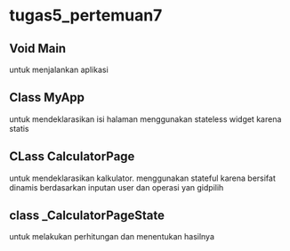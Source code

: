 # tugas5_pertemuan7

## Void Main
untuk menjalankan aplikasi

## Class MyApp
untuk mendeklarasikan isi halaman menggunakan stateless widget karena statis

## CLass CalculatorPage
untuk mendeklarasikan kalkulator. menggunakan stateful karena bersifat dinamis berdasarkan inputan user dan operasi yan gidpilih

## class _CalculatorPageState
untuk melakukan perhitungan dan menentukan hasilnya


